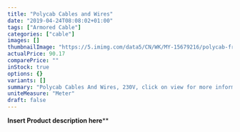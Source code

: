 ```yaml
---
title: "Polycab Cables and Wires"
date: "2019-04-24T08:08:02+01:00"
tags: ["Armored Cable"]
categories: ["cable"]
images: []
thumbnailImage: "https://5.imimg.com/data5/CN/WK/MY-15679216/polycab-fr-wire-90-mtr-500x500.png"
actualPrice: 90.17
comparePrice: ""
inStock: true
options: {}
variants: []
summary: "Polycab Cables And Wires, 230V, click on view for more information about this product."
uniteMeasure: "Meter"
draft: false
---
```

**Insert Product description here****
